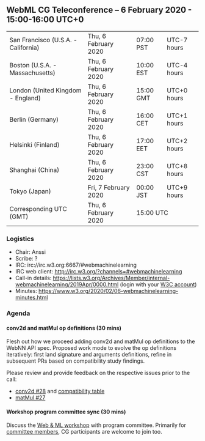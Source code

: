 ## WebML CG Teleconference – 6 February 2020 - 15:00-16:00 UTC+0

<table>
<tr><td> San Francisco (U.S.A. - California) <td> Thu, 6 February 2020 <td> 07:00 PST <td> UTC-7 hours
<tr><td> Boston (U.S.A. - Massachusetts) <td> Thu, 6 February 2020 <td> 10:00 EST <td> UTC-4 hours
<tr><td> London (United Kingdom - England) <td> Thu, 6 February 2020 <td> 15:00 GMT <td> UTC+0 hours
<tr><td> Berlin (Germany) <td> Thu, 6 February 2020 <td> 16:00 CET <td> UTC+1 hours
<tr><td> Helsinki (Finland) <td> Thu, 6 February 2020 <td> 17:00 EET <td> UTC+2 hours
<tr><td> Shanghai (China) <td> Thu, 6 February 2020 <td> 23:00 CST <td> UTC+8 hours
<tr><td> Tokyo (Japan) <td> Fri, 7 February 2020 <td> 00:00 JST <td> UTC+9 hours
<tr><td> Corresponding UTC (GMT) <td> Thu, 6 February 2020 <td colspan=2> 15:00 UTC
</table>

### Logistics

* Chair: Anssi
* Scribe: ?
* IRC: irc://irc.w3.org:6667/#webmachinelearning
* IRC web client: http://irc.w3.org/?channels=#webmachinelearning
* Call-in details: https://lists.w3.org/Archives/Member/internal-webmachinelearning/2019Apr/0000.html (login with your [W3C account](https://www.w3.org/Help/Account/))
* Minutes: https://www.w3.org/2020/02/06-webmachinelearning-minutes.html

### Agenda

#### conv2d and matMul op definitions (30 mins)

Flesh out how we proceed adding conv2d and matMul op definitions to the WebNN API spec. Proposed work mode to evolve the op definitions iteratively: first land signature and arguments definitions, refine in subsequent PRs based on compatibility study findings.

Please review and provide feedback on the respective issues prior to the call:

- [conv2d #28](https://github.com/webmachinelearning/webnn/issues/28) and [compatibility table](https://github.com/webmachinelearning/webnn/blob/master/op_compatibility/conv2d.md)
- [matMul #27](https://github.com/webmachinelearning/webnn/issues/27)

#### Workshop program committee sync (30 mins)

Discuss the [Web & ML workshop](https://www.w3.org/2020/01/machine-learning-workshop/) with program committee. Primarily for [committee members](https://www.w3.org/2020/01/machine-learning-workshop/#committee), CG participants are welcome to join too.
